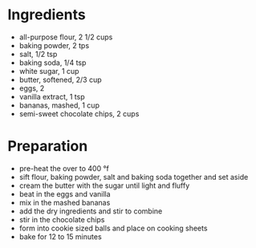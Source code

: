 # Ingredients

- all-purpose flour, 2 1/2 cups
- baking powder, 2 tps
- salt, 1/2 tsp
- baking soda, 1/4 tsp
- white sugar, 1 cup
- butter, softened, 2/3 cup
- eggs, 2
- vanilla extract, 1 tsp
- bananas, mashed, 1 cup
- semi-sweet chocolate chips, 2 cups

# Preparation

- pre-heat the over to 400 °f
- sift flour, baking powder, salt and baking soda together and set aside
- cream the butter with the sugar until light and fluffy
- beat in the eggs and vanilla
- mix in the mashed bananas
- add the dry ingredients and stir to combine
- stir in the chocolate chips
- form into cookie sized balls and place on cooking sheets
- bake for 12 to 15 minutes


